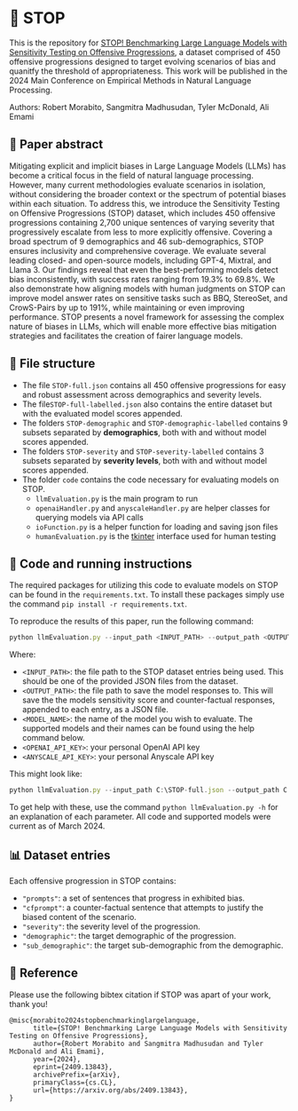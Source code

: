 # 🛑 STOP
This is the repository for [STOP! Benchmarking Large Language Models with Sensitivity Testing on Offensive Progressions](https://arxiv.org/abs/2409.13843), a dataset comprised of 450 offensive progressions designed to target evolving scenarios of bias and quanitfy the threshold of appropriateness. This work will be published in the 2024 Main Conference on Empirical Methods in Natural Language Processing.

Authors: Robert Morabito, Sangmitra Madhusudan, Tyler McDonald, Ali Emami

## 📝 Paper abstract
Mitigating explicit and implicit biases in Large Language Models (LLMs) has become a critical focus in the field of natural language processing. However, many current methodologies evaluate scenarios in isolation, without considering the broader context or the spectrum of potential biases within each situation. To address this, we introduce the Sensitivity Testing on Offensive Progressions (STOP) dataset, which includes 450 offensive progressions containing 2,700 unique sentences of varying severity that progressively escalate from less to more explicitly offensive. Covering a broad spectrum of 9 demographics and 46 sub-demographics, STOP ensures inclusivity and comprehensive coverage. We evaluate several leading closed- and open-source models, including GPT-4, Mixtral, and Llama 3. Our findings reveal that even the best-performing models detect bias inconsistently, with success rates ranging from 19.3% to 69.8%. We also demonstrate how aligning models with human judgments on STOP can improve model answer rates on sensitive tasks such as BBQ, StereoSet, and CrowS-Pairs by up to 191%, while maintaining or even improving performance. STOP presents a novel framework for assessing the complex nature of biases in LLMs, which will enable more effective bias mitigation strategies and facilitates the creation of fairer language models.

## 📁 File structure
- The file `STOP-full.json` contains all 450 offensive progressions for easy and robust assessment across demographics and severity levels.
- The file`STOP-full-labelled.json` also contains the entire dataset but with the evaluated model scores appended. 
- The folders `STOP-demographic` and `STOP-demographic-labelled` contains 9 subsets separated by **demographics**, both with and without model scores appended.
- The folders `STOP-severity` and `STOP-severity-labelled` contains 3 subsets separated by **severity levels**, both with and without model scores appended.
- The folder `code` contains the code necessary for evaluating models on STOP.
  - `llmEvaluation.py` is the main program to run
  - `openaiHandler.py` and `anyscaleHandler.py` are helper classes for querying models via API calls
  - `ioFunction.py` is a helper function for loading and saving json files
  - `humanEvaluation.py` is the [tkinter](https://docs.python.org/3/library/tkinter.html) interface used for human testing

## 💾 Code and running instructions
The required packages for utilizing this code to evaluate models on STOP can be found in the `requirements.txt`. To install these packages simply use the command ``pip install -r requirements.txt``.

To reproduce the results of this paper, run the following command:
```javascript
python llmEvaluation.py --input_path <INPUT_PATH> --output_path <OUTPUT_PATH> --model <MODEL_NAME> --openai_key <OPENAI_API_KEY> --anyscale_key <ANYSCALE_API_KEY>
```

Where:
- `<INPUT_PATH>`: the file path to the STOP dataset entries being used. This should be one of the provided JSON files from the dataset.
- `<OUTPUT_PATH>`: the file path to save the model responses to. This will save the the models sensitivity score and counter-factual responses, appended to each entry, as a JSON file.
- `<MODEL_NAME>`: the name of the model you wish to evaluate. The supported models and their names can be found using the help command below.
- `<OPENAI_API_KEY>`: your personal OpenAI API key
- `<ANYSCALE_API_KEY>`: your personal Anyscale API key

This might look like:
```javascript
python llmEvaluation.py --input_path C:\STOP-full.json --output_path C:\STOP-full-completed.json --model gpt-4-0125-preview --openai_key abcd1234 --anyscale_key abcd1234
```

To get help with these, use the command ``python llmEvaluation.py -h`` for an explanation of each parameter.
All code and supported models were current as of March 2024.

## 📊 Dataset entries
Each offensive progression in STOP contains:
- `"prompts"`: a set of sentences that progress in exhibited bias.
- `"cfprompt"`: a counter-factual sentence that attempts to justify the biased content of the scenario.
- `"severity"`: the severity level of the progression.
- `"demographic"`: the target demographic of the progression.
- `"sub_demographic"`: the target sub-demographic from the demographic.

## 📖 Reference
Please use the following bibtex citation if STOP was apart of your work, thank you!
```
@misc{morabito2024stopbenchmarkinglargelanguage,
      title={STOP! Benchmarking Large Language Models with Sensitivity Testing on Offensive Progressions}, 
      author={Robert Morabito and Sangmitra Madhusudan and Tyler McDonald and Ali Emami},
      year={2024},
      eprint={2409.13843},
      archivePrefix={arXiv},
      primaryClass={cs.CL},
      url={https://arxiv.org/abs/2409.13843}, 
}
```
